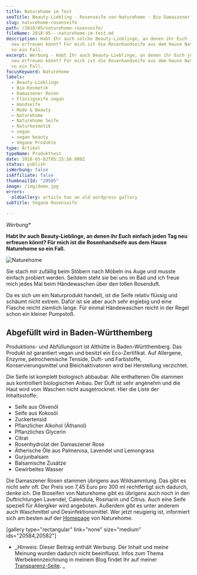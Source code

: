```yaml
---
title: Naturehome im Test
seoTitle: Beauty-Liebling - Rosenseife von Naturehome - Bio Damaszener Rosen
slug: naturehome-rosenseife
path: /2018/05/naturehome-rosenseife/
fileName: 2018-05---naturehome-im-test.md
description: Habt Ihr auch solche Beauty-Lieblinge, an denen ihr Euch jeden Tag
  neu erfreuen könnt? Für mich ist die Rosenhandseife aus dem Hause Naturehome
  so ein Fall.
excerpt: Werbung - Habt Ihr auch Beauty-Lieblinge, an denen ihr Euch jeden Tag
  neu erfreuen könnt? Für mich ist die Rosenhandseife aus dem Hause Naturehome
  so ein Fall.
focusKeyword: Naturehome
labels:
  - Beauty-Lieblinge
  - Bio-Kosmetik
  - Damaszener Rosen
  - Flüssigseife vegan
  - Handseife
  - Mode & Beauty
  - Naturehome
  - Naturehome Seife
  - Naturkosmetik
  - vegan
  - vegan beauty
  - Vegane Produkte
type: Artikel
typeName: Produkttest
date: 2018-05-02T05:25:56.000Z
status: publish
isWerbung: false
isAffiliate: false
thumbnailId: "20585"
image: /img/demo.jpg
errors:
  oldGallery: article has an old wordpress gallery
subTitle: Vegane Rosenseife
  
---
```


_Werbung\*_

**Habt Ihr auch Beauty-Lieblinge, an denen ihr Euch einfach jeden Tag neu
erfreuen könnt? Für mich ist die Rosenhandseife aus dem Hause Naturehome so ein
Fall.**

![Naturehome](http://cardamonchai.com/wp-content/uploads/2018/04/41666614251_043e29b342_z-400x533.jpg)

Sie stach mir zufällig beim Stöbern nach Möbeln ins Auge und musste einfach
probiert werden. Seitdem steht sie bei uns im Bad und ich freue mich jedes Mal
beim Händewaschen über den tollen Rosenduft.

Da es sich um ein Naturprodukt handelt, ist die Seife relativ flüssig und
schäumt nicht extrem. Dafür ist sie aber auch sehr ergiebig und eine Flasche
reicht ziemlich lange. Für einmal Händewaschen reicht in der Regel schon ein
kleiner Pumpstoß.

## Abgefüllt wird in Baden-Württhemberg

Produktions- und Abfüllungsort ist Althütte in Baden-Württhemberg. Das Produkt
ist garantiert vegan und besitzt ein Eco-Zertifikat. Auf Allergene, Enzyme,
petrochemische Tenside, Duft- und Farbstoffe, Konservierungsmittel und
Bleichaktivatoren wird bei Herstellung verzichtet.

Die Seife ist komplett biologisch abbaubar. Alle enthaltenen Öle stammen aus
kontrolliert biologischen Anbau. Der Duft ist sehr angenehm und die Haut wird
vom Waschen nicht ausgetrocknet. Hier die Liste der Inhaltsstoffe:

- Seife aus Olivenöl
- Seife aus Kokosöl
- Zuckertensid
- Pflanzlicher Alkohol (Äthanol)
- Pflanzliches Glycerin
- Citrat
- Rosenhydrolat der Damaszener Rose
- Ätherische Öle aus Palmerosa, Lavendel und Lemongrass
- Gurjunbalsam
- Balsamische Zusätze
- Gewirbeltes Wasser

Die Damaszener Rosen stammen übrigens aus Wildsammlung. Das gibt es nicht sehr
oft. Der Preis von 7,45 Euro pro 300 ml rechtfertigt sich dadurch, denke ich.
Die Bioseifen von Naturehome gibt es übrigens auch noch in den Duftrichtungen
Lavendel, Calendula, Rosmarin und Citrus. Auch eine Seife speziell für
Allergiker wird angeboten. Außerdem gibt es unter anderem auch Waschmittel und
Desinfektionsmittel. Wer jetzt neugierig ist, informiert sich am besten auf der
[Homepage](https://www.naturehome.com/de/advancedsearch/result/?q=seife) von
Naturehome.

[gallery type="rectangular" link="none" size="medium" ids="20584,20582"]

- _Hinweis: Dieser Beitrag enthält Werbung. Der Inhalt und meine Meinung wurden
  dadurch nicht beeinflusst. Infos zum Thema Werbekennzeichnung in meinem Blog
  findet Ihr auf meiner [Transparenz-Seite](/werbung/). _

  